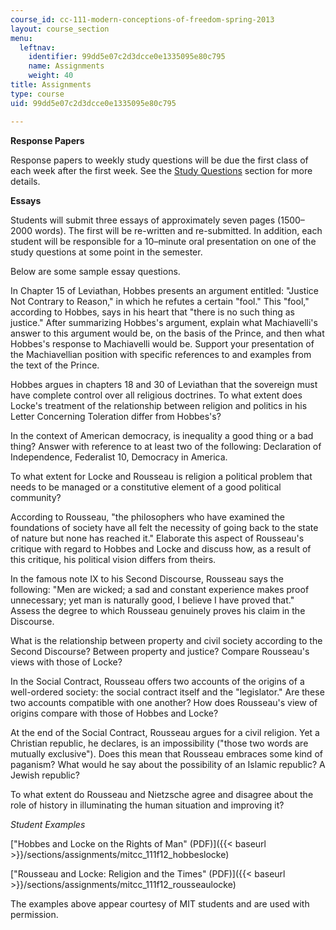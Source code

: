 ```yaml
---
course_id: cc-111-modern-conceptions-of-freedom-spring-2013
layout: course_section
menu:
  leftnav:
    identifier: 99dd5e07c2d3dcce0e1335095e80c795
    name: Assignments
    weight: 40
title: Assignments
type: course
uid: 99dd5e07c2d3dcce0e1335095e80c795

---
```


**Response Papers**

Response papers to weekly study questions will be due the first class of each week after the first week. See the [Study Questions](/courses/concourse/cc-111-modern-conceptions-of-freedom-spring-2013/study-questions/) section for more details.

**Essays**

Students will submit three essays of approximately seven pages (1500–2000 words). The first will be re-written and re-submitted. In addition, each student will be responsible for a 10–minute oral presentation on one of the study questions at some point in the semester.

Below are some sample essay questions.

In Chapter 15 of Leviathan, Hobbes presents an argument entitled: "Justice Not Contrary to Reason," in which he refutes a certain "fool." This "fool," according to Hobbes, says in his heart that "there is no such thing as justice." After summarizing Hobbes's argument, explain what Machiavelli's answer to this argument would be, on the basis of the Prince, and then what Hobbes's response to Machiavelli would be. Support your presentation of the Machiavellian position with specific references to and examples from the text of the Prince.

Hobbes argues in chapters 18 and 30 of Leviathan that the sovereign must have complete control over all religious doctrines. To what extent does Locke's treatment of the relationship between religion and politics in his Letter Concerning Toleration differ from Hobbes's?

In the context of American democracy, is inequality a good thing or a bad thing? Answer with reference to at least two of the following: Declaration of Independence, Federalist 10, Democracy in America.

To what extent for Locke and Rousseau is religion a political problem that needs to be managed or a constitutive element of a good political community?

According to Rousseau, "the philosophers who have examined the foundations of society have all felt the necessity of going back to the state of nature but none has reached it." Elaborate this aspect of Rousseau's critique with regard to Hobbes and Locke and discuss how, as a result of this critique, his political vision differs from theirs.

In the famous note IX to his Second Discourse, Rousseau says the following: "Men are wicked; a sad and constant experience makes proof unnecessary; yet man is naturally good, I believe I have proved that." Assess the degree to which Rousseau genuinely proves his claim in the Discourse.

What is the relationship between property and civil society according to the Second Discourse? Between property and justice? Compare Rousseau's views with those of Locke?

In the Social Contract, Rousseau offers two accounts of the origins of a well-ordered society: the social contract itself and the "legislator." Are these two accounts compatible with one another? How does Rousseau's view of origins compare with those of Hobbes and Locke?

At the end of the Social Contract, Rousseau argues for a civil religion. Yet a Christian republic, he declares, is an impossibility ("those two words are mutually exclusive"). Does this mean that Rousseau embraces some kind of paganism? What would he say about the possibility of an Islamic republic? A Jewish republic?

To what extent do Rousseau and Nietzsche agree and disagree about the role of history in illuminating the human situation and improving it?

_Student Examples_

["Hobbes and Locke on the Rights of Man" (PDF)]({{< baseurl >}}/sections/assignments/mitcc_111f12_hobbeslocke)

["Rousseau and Locke: Religion and the Times" (PDF)]({{< baseurl >}}/sections/assignments/mitcc_111f12_rousseaulocke)

The examples above appear courtesy of MIT students and are used with permission.